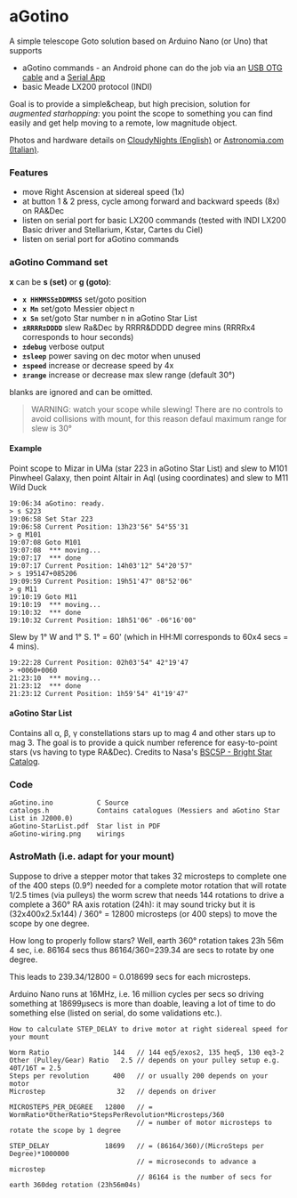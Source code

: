 # aGotino
A simple telescope Goto solution based on Arduino Nano (or Uno) that supports

- aGotino commands - an Android phone can do the job via an [USB OTG cable](https://www.amazon.com/s?k=usb+otg+cable) and a [Serial App](https://play.google.com/store/apps/details?id=de.kai_morich.serial_usb_terminal&hl=it)
- basic Meade LX200 protocol (INDI)

Goal is to provide a simple&cheap, but high precision, solution for *augmented starhopping*: you point the scope to something you can find easily and get help moving to a remote, low magnitude object.

Photos and hardware details on [CloudyNights (English)](https://www.cloudynights.com/topic/735800-agotino-a-simple-arduino-nano-goto/) or [Astronomia.com (Italian)](https://www.astronomia.com/forum/showthread.php?34605-aGotino-un-goto-con-Arduino).

### Features

- move Right Ascension at sidereal speed (1x) 
- at button 1 & 2 press, cycle among forward and backward speeds (8x) on RA&Dec
- listen on serial port for basic LX200 commands (tested with INDI LX200 Basic driver and Stellarium, Kstar, Cartes du Ciel)
- listen on serial port for aGotino commands

### aGotino Command set
**x** can be **s (set)** or **g (goto)**:    
  - **`x HHMMSS±DDMMSS`** set/goto position
  - **`x Mn`**            set/goto Messier object n
  - **`x Sn`**            set/goto Star number n in aGotino Star List
  - **`±RRRR±DDDD`**     slew Ra&Dec by RRRR&DDDD degree mins (RRRRx4 corresponds to hour seconds)
  - **`±debug`**       verbose output
  - **`±sleep`**       power saving on dec motor when unused
  - **`±speed`**       increase or decrease speed by 4x
  - **`±range`**       increase or decrease max slew range (default 30°)

blanks are ignored and can be omitted.

> WARNING: watch your scope while slewing!
> There are no controls to avoid collisions with mount,
> for this reason defaul maximum range for slew is 30°

#### Example 

Point scope to Mizar in UMa (star 223 in aGotino Star List) and slew to M101 Pinwheel Galaxy, then point Altair in Aql (using coordinates) and slew to M11 Wild Duck

    19:06:34 aGotino: ready.
    > s S223
    19:06:58 Set Star 223      
    19:06:58 Current Position: 13h23'56" 54°55'31
    > g M101
    19:07:08 Goto M101
    19:07:08  *** moving...
    19:07:17  *** done
    19:07:17 Current Position: 14h03'12" 54°20'57"
    > s 195147+085206
    19:09:59 Current Position: 19h51'47" 08°52'06"
    > g M11
    19:10:19 Goto M11
    19:10:19  *** moving...
    19:10:32  *** done
    19:10:32 Current Position: 18h51'06" ‑06°16'00"

Slew by 1° W and 1° S.  1° = 60' (which in HH:MI corresponds to 60x4 secs = 4 mins).

    19:22:28 Current Position: 02h03'54" 42°19'47
    > +0060+0060
    21:23:10  *** moving...
    21:23:12  *** done
    21:23:12 Current Position: 1h59'54" 41°19'47"

#### aGotino Star List

Contains all α, β, γ constellations stars up to mag 4 and other stars up to mag 3. The goal is to provide a quick number reference for easy-to-point stars (vs having to type RA&Dec). Credits to Nasa's [BSC5P - Bright Star Catalog](https://heasarc.gsfc.nasa.gov/W3Browse/star-catalog/bsc5p.html).

### Code
    aGotino.ino           C Source
    catalogs.h            Contains catalogues (Messiers and aGotino Star List in J2000.0)
    aGotino-StarList.pdf  Star list in PDF
    aGotino-wiring.png    wirings 

### AstroMath (i.e. adapt for your mount)

Suppose to drive a stepper motor that takes 32 microsteps to complete one of the 400 steps (0.9°) needed for a complete motor rotation that will rotate 1/2.5 times (via pulleys) the worm screw that needs 144 rotations to drive a complete a 360° RA axis rotation (24h): it may sound tricky but it is (32x400x2.5x144) / 360° = 12800 microsteps (or 400 steps) to move the scope by one degree.

How long to properly follow stars? Well, earth 360° rotation takes 23h 56m 4 sec, i.e. 86164 secs thus 86164/360=239.34 are secs to rotate by one degree.

This leads to 239.34/12800 = 0.018699 secs for each microsteps.

Arduino Nano runs at 16MHz, i.e. 16 million cycles per secs so driving something at 18699µsecs is more than doable, leaving a lot of time to do something else (listed on serial, do some validations etc.).

    How to calculate STEP_DELAY to drive motor at right sidereal speed for your mount
    
    Worm Ratio                144   // 144 eq5/exos2, 135 heq5, 130 eq3-2
    Other (Pulley/Gear) Ratio   2.5 // depends on your pulley setup e.g. 40T/16T = 2.5
    Steps per revolution      400   // or usually 200 depends on your motor
    Microstep                  32   // depends on driver
     
    MICROSTEPS_PER_DEGREE   12800   // = WormRatio*OtherRatio*StepsPerRevolution*Microsteps/360
                                    // = number of motor microsteps to rotate the scope by 1 degree
     
    STEP_DELAY              18699   // = (86164/360)/(MicroSteps per Degree)*1000000
                                    // = microseconds to advance a microstep
                                    // 86164 is the number of secs for earth 360deg rotation (23h56m04s)
